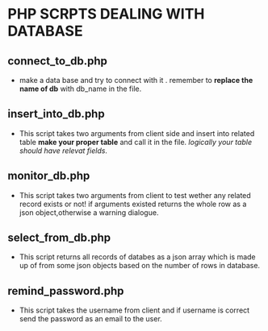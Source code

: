 # PHP SCRPTS DEALING WITH DATABASE
## connect_to_db.php
- make a data base and try to connect with it . remember to **replace the name of db** with db_name in the file.
  
## insert_into_db.php
- This script takes two arguments from client side and insert into related table **make your proper table** and call it in the file. *logically your table should have relevat fields*.
 
## monitor_db.php
- This script takes two arguments from client to test wether any related record exists or not! if arguments existed returns the whole row as a json object,otherwise a warning dialogue.

## select_from_db.php
- This script returns all records of databes as a json array which is made up of from some json objects based on the number of rows in database.

## remind_password.php
- This script takes the username from client and if username is correct send the password as an email to the user.
